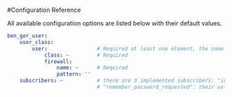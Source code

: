 #Configuration Reference

All available configuration options are listed below with their default values.
```yml
ben_gor_user:
    user_class:
        user:                # Required at least one element, the name is not relevant
            class: ~         # Required
            firewall:
                name: ~      # Required
                pattern: ''
    subscribers: ~           # there are 3 implemented subscribers: "invited_mailer", "registered_mailer" and
                             # "remember_password_requested": their values can be "swift_mailer" or "mandrill"
```
